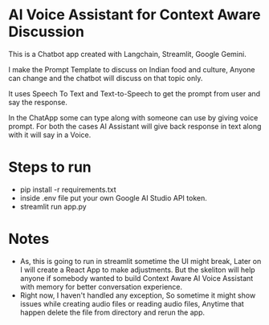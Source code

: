 # AI Voice Assistant for Context Aware Discussion

This is a Chatbot app created with Langchain, Streamlit, Google Gemini.

I make the Prompt Template to discuss on Indian food and culture, Anyone can change and the chatbot will discuss on that topic only.

It uses Speech To Text and Text-to-Speech to get the prompt from user and say the response.

In the ChatApp some can type along with someone can use by giving voice prompt. For both the cases AI Assistant will give back response in text along with it will say in a Voice.

# Steps to run 
* pip install -r requirements.txt
* inside .env file put your own Google AI Studio API token.
* streamlit run app.py

# Notes 
*  As, this is going to run in streamlit sometime the UI might break, Later on I will create a React App to make adjustments. But the skeliton will help anyone if somebody wanted to build Context Aware AI Voice Assistant with memory for better conversation experience.
*  Right now, I haven't handled any exception, So sometime it might show issues while creating audio files or reading audio files, Anytime that happen delete the file
 from directory and rerun the app.
